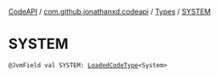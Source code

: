 [CodeAPI](../../index.md) / [com.github.jonathanxd.codeapi](../index.md) / [Types](index.md) / [SYSTEM](.)

# SYSTEM

`@JvmField val SYSTEM: `[`LoadedCodeType`](../../com.github.jonathanxd.codeapi.type/-loaded-code-type/index.md)`<System>`